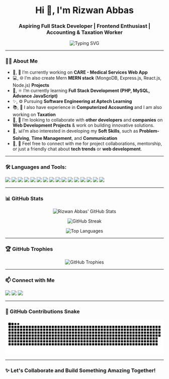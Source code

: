 <h1 align="center">Hi 👋, I'm Rizwan Abbas</h1>
<h3 align="center">Aspiring Full Stack Developer | Frontend Enthusiast | Accounting & Taxation Worker</h3>

<p align="center">
  <img src="https://readme-typing-svg.herokuapp.com?font=Fira+Code&size=22&pause=1000&center=true&vCenter=true&width=500&lines=Transforming+Ideas+into+Reality;Building+Web+Applications+with+Passion;Learning+Every+Single+Day" alt="Typing SVG" />
</p>

---

### 👨‍💻 About Me

- 🔭, 💉 I’m currently working on **CARE - Medical Services Web App**
- 💻, 🌐 I’m also create Mern **MERN stack** (MongoDB, Express.js, React.js, Node.js) **Projects** 
- 🌱, ⚛️ I’m currently learning **Full Stack Development (PHP, MySQL, Advance JavaScript)**
- ✨, ⚙️ Pursuing **Software Engineering at Aptech Learning**
- 📚, 🔧 I also have experience in **Computerized Accounting** and I am also working on **Taxation**
- 🤝, 🏥 I’m looking to collaborate with **other developers** and **companies** on **Web Development Projects** & work on building innovative solutions.
- 🧠, 📊I’m also interested in developing my **Soft Skills**, such as **Problem-Solving**, **Time Management**, and **Communication**
- 💬, 🚀 Feel free to connect with me for project collaborations, mentorship, or just a friendly chat about **tech trends** or **web development**.
 
--- 

### 🛠️ Languages and Tools:

<p align="left">
  <img src="https://img.shields.io/badge/HTML5-E34F26?style=for-the-badge&logo=html5&logoColor=white"/>
  <img src="https://img.shields.io/badge/CSS3-1572B6?style=for-the-badge&logo=css3&logoColor=white"/>
  <img src="https://img.shields.io/badge/JavaScript-F7DF1E?style=for-the-badge&logo=javascript&logoColor=black"/>
  <img src="https://img.shields.io/badge/PHP-777BB4?style=for-the-badge&logo=php&logoColor=white"/>
  <img src="https://img.shields.io/badge/Laravel-FF2D20?style=for-the-badge&logo=laravel&logoColor=white"/>
  <img src="https://img.shields.io/badge/MySQL-00758F?style=for-the-badge&logo=mysql&logoColor=white"/>
  <img src="https://img.shields.io/badge/Git-F05032?style=for-the-badge&logo=git&logoColor=white"/>
  <img src="https://img.shields.io/badge/GitHub-181717?style=for-the-badge&logo=github&logoColor=white"/>
  <img src="https://img.shields.io/badge/Bootstrap-563D7C?style=for-the-badge&logo=bootstrap&logoColor=white"/>
  <img src="https://img.shields.io/badge/jQuery-0769AD?style=for-the-badge&logo=jquery&logoColor=white"/>
  <img src="https://img.shields.io/badge/XML-FF6600?style=for-the-badge&logo=xml&logoColor=white"/>
  <img src="https://img.shields.io/badge/JSON-000000?style=for-the-badge&logo=json&logoColor=white"/>
  <img src="https://img.shields.io/badge/MongoDB-47A248?style=for-the-badge&logo=mongodb&logoColor=white"/>
  <img src="https://img.shields.io/badge/Express.js-000000?style=for-the-badge&logo=express&logoColor=white"/>
  <img src="https://img.shields.io/badge/Node.js-339933?style=for-the-badge&logo=node.js&logoColor=white"/>
  <img src="https://img.shields.io/badge/React-61DAFB?style=for-the-badge&logo=react&logoColor=black"/>
</p>

---

### 📊 GitHub Stats

<p align="center">
  <img src="https://github-readme-stats.vercel.app/api?username=Rizwan-Damani&show_icons=true&theme=algolia" alt="Rizwan Abbas' GitHub Stats"/>
</p>

<p align="center">
  <img src="https://streak-stats.demolab.com/?user=Rizwan-Damani&theme=algolia" alt="GitHub Streak"/>
</p>

<p align="center">
  <img src="https://github-readme-stats.vercel.app/api/top-langs/?username=Rizwan-Damani&layout=compact&theme=algolia" alt="Top Languages"/>
</p>

---

### 🏆 GitHub Trophies

<p align="center">
  <img src="https://github-profile-trophy.vercel.app/?username=Rizwan-Damani&theme=algolia" alt="GitHub Trophies"/>
</p>

---

### 📫 Connect with Me

<p align="left">
  <a href="mailto:rizwanabbasdamani05@gmail.com"><img src="https://img.shields.io/badge/Gmail-D14836?style=for-the-badge&logo=gmail&logoColor=white"/></a>
  <a href="https://www.linkedin.com/in/rizwan-abbas-/" target="blank"><img src="https://img.shields.io/badge/LinkedIn-0A66C2?style=for-the-badge&logo=linkedin&logoColor=white"/></a>
  <a href="https://github.com/Rizwan-Damani" target="blank"><img src="https://img.shields.io/badge/GitHub-181717?style=for-the-badge&logo=github&logoColor=white"/></a>
</p>

---
### 🐍 GitHub Contributions Snake

![GitHub Snake Light](https://raw.githubusercontent.com/Rizwan-Damani/Rizwan-Damani/output/github-snake.svg)

---
### ✨ Let's Collaborate and Build Something Amazing Together!
